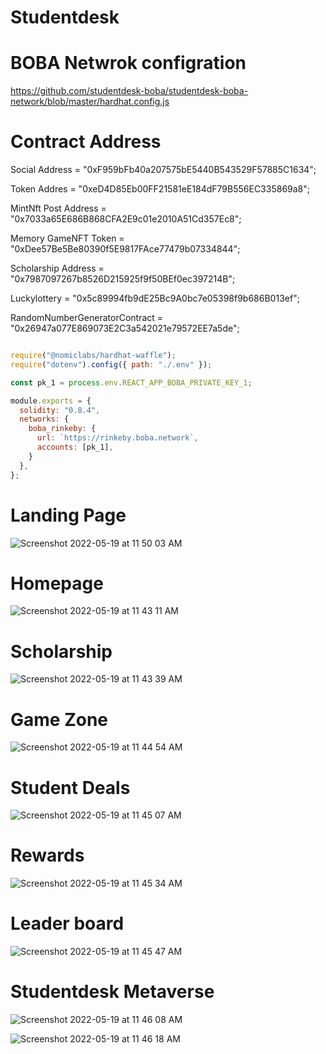 # Studentdesk 

# BOBA Netwrok configration 
https://github.com/studentdesk-boba/studentdesk-boba-network/blob/master/hardhat.config.js

# Contract Address
  Social Address = "0xF959bFb40a207575bE5440B543529F57885C1634";
  
  Token Addres = "0xeD4D85Eb00FF21581eE184dF79B556EC335869a8";
  
  MintNft Post Address = "0x7033a65E686B868CFA2E9c01e2010A51Cd357Ec8";
  
  Memory GameNFT Token = "0xDee57Be5Be80390f5E9817FAce77479b07334844";
  
  Scholarship Address = "0x7987097267b8526D215925f9f50BEf0ec397214B";
  
  Luckylottery = "0x5c89994fb9dE25Bc9A0bc7e05398f9b686B013ef";
  
  RandomNumberGeneratorContract = "0x26947a077E869073E2C3a542021e79572EE7a5de";

```javascript

require("@nomiclabs/hardhat-waffle"); 
require("dotenv").config({ path: "./.env" });

const pk_1 = process.env.REACT_APP_BOBA_PRIVATE_KEY_1;

module.exports = {
  solidity: "0.8.4",
  networks: {
    boba_rinkeby: {
      url: `https://rinkeby.boba.network`,
      accounts: [pk_1],
    }
  },
};


```

# Landing Page
![Screenshot 2022-05-19 at 11 50 03 AM](https://user-images.githubusercontent.com/104611242/169223982-ad313e1d-324f-4044-8b59-88e145e6bf49.png)


# Homepage
![Screenshot 2022-05-19 at 11 43 11 AM](https://user-images.githubusercontent.com/104611242/169224036-5c7fb0a1-a55d-4a5a-987c-1099ad2021d0.png)

# Scholarship 

![Screenshot 2022-05-19 at 11 43 39 AM](https://user-images.githubusercontent.com/104611242/169224150-607a9991-a16c-4224-b466-994bd0ea7e8e.png)

# Game Zone
![Screenshot 2022-05-19 at 11 44 54 AM](https://user-images.githubusercontent.com/104611242/169224232-44366c26-0a14-48ed-8fcf-c202cda6ea05.png)

# Student Deals
![Screenshot 2022-05-19 at 11 45 07 AM](https://user-images.githubusercontent.com/104611242/169224284-62574ee1-cd5c-4e61-921f-e14653e2842c.png)

# Rewards

![Screenshot 2022-05-19 at 11 45 34 AM](https://user-images.githubusercontent.com/104611242/169224339-445dfe39-ffd7-4e4a-a96f-73a80edf27a2.png)

# Leader board

![Screenshot 2022-05-19 at 11 45 47 AM](https://user-images.githubusercontent.com/104611242/169224455-f2fe826b-5567-4bdc-914c-a30e197d76f9.png)

# Studentdesk Metaverse

![Screenshot 2022-05-19 at 11 46 08 AM](https://user-images.githubusercontent.com/104611242/169224525-8eb3f4ce-69e8-4f61-99f1-d094f26fa19a.png)

![Screenshot 2022-05-19 at 11 46 18 AM](https://user-images.githubusercontent.com/104611242/169224543-72a78fba-22fc-4f11-9ab1-82ad62737c5d.png)



